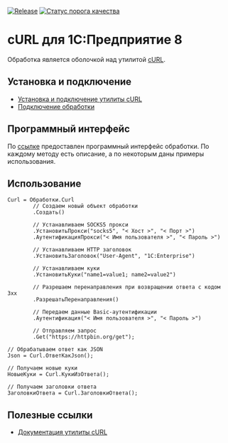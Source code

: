 [![Release](https://img.shields.io/github/release/Stivo182/curl.svg)](https://github.com/Stivo182/curl/releases)
[![Статус порога качества](https://sonar.openbsl.ru/api/project_badges/measure?project=curl&metric=alert_status&token=sqb_c82633798d56e9c8cb7596cdc9b58cb18d23e356)](https://sonar.openbsl.ru/dashboard?id=curl)

# cURL для 1С:Предприятие 8

Обработка является оболочкой над утилитой [cURL](https://curl.se/).

## Установка и подключение

* [Установка и подключение утилиты сURL](https://github.com/Stivo182/curl/wiki/Установка-и-подключение-утилиты-сURL)
* [Подключение обработки](https://github.com/Stivo182/curl/wiki/Подключение-обработки)

## Программный интерфейс

По [ссылке](https://github.com/Stivo182/curl/wiki/Программный-интерфейс) предоставлен программный интерфейс обработки. По каждому методу есть описание, а по некоторым даны примеры использования.

## Использование

``` bsl
Curl = Обработки.Curl
        // Создаем новый объект обработки
        .Создать()
        
        // Устанавливаем SOCKS5 прокси
        .УстановитьПрокси("socks5", "< Хост >", "< Порт >")       
        .АутентификацияПрокси("< Имя пользователя >", "< Пароль >")
        
        // Устанавливаем HTTP заголовок
        .УстановитьЗаголовок("User-Agent", "1C:Enterprise")  
        
        // Устанавливаем куки
        .УстановитьКуки("name1=value1; name2=value2")
        
        // Разрешаем перенаправления при возвращении ответа с кодом 3xx
        .РазрешатьПеренаправления()    
        
        // Передаем данные Basic-аутентификации
        .Аутентификация("< Имя пользователя >", "< Пароль >")
        
        // Отправляем запрос
        .Get("https://httpbin.org/get");
        
// Обрабатываем ответ как JSON
Json = Curl.ОтветКакJson();
        
// Получаем новые куки
НовыеКуки = Curl.КукиИзОтвета();

// Получаем заголовки ответа
ЗаголовкиОтвета = Curl.ЗаголовкиОтвета();
```

## Полезные ссылки

* [Документация утилиты cURL](https://curl.se/docs/manpage.html)

